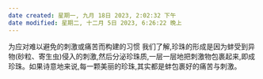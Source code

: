 ```yaml
---
date created: 星期一, 九月 18日 2023, 2:02:32 下午
date modified: 星期二, 十二月 5日 2023, 6:26:22 晚上
---
```

为应对难以避免的刺激或痛苦而构建的习惯
	我们了解,珍珠的形成是因为蚌受到异物(砂粒、寄生虫)侵入的刺激,然后分泌珍珠质,一层一层地把刺激物包裹起来,即成珍珠。如果诗意地来说,每一颗美丽的珍珠,其实都是蚌包裹好的痛苦与刺激。